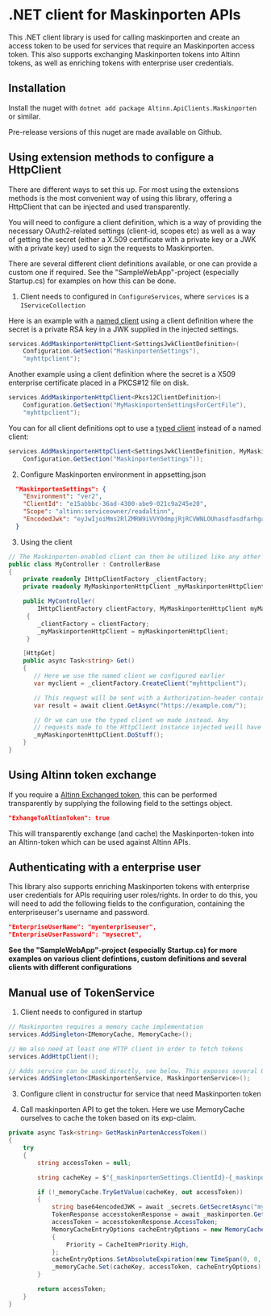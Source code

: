 # .NET client for Maskinporten APIs

This .NET client library is used for calling maskinporten and create an access token to be used for services that require an Maskinporten access token. This also supports exchanging Maskinporten tokens into Altinn tokens, as well as enriching tokens with enterprise user credentials.

## Installation

Install the nuget with `dotnet add package Altinn.ApiClients.Maskinporten` or similar.

Pre-release versions of this nuget are made available on Github.

## Using extension methods to configure a HttpClient 

There are different ways to set this up. For most using the extensions methods is the most convenient way of using this library, offering a HttpClient that
can be injected and used transparently.

You will need to configure a client definition, which is a way of providing the necessary OAuth2-related settings (client-id, scopes etc) as well as a way of getting 
the secret (either a X.509 certificate with a private key or a JWK with a private key) used to sign the requests to Maskinporten. 

There are several different client definitions available, or one can provide a custom one if required. See the "SampleWebApp"-project (especially Startup.cs) for examples
on how this can be done.

1. Client needs to configured in `ConfigureServices`, where `services` is a `IServiceCollection`

Here is an example with a [named client](https://docs.microsoft.com/en-us/dotnet/architecture/microservices/implement-resilient-applications/use-httpclientfactory-to-implement-resilient-http-requests#implement-your-typed-client-classes-that-use-the-injected-and-configured-httpclient) using a client definition where the secret is a  private RSA key in a JWK supplied in the injected settings.

```c#
services.AddMaskinportenHttpClient<SettingsJwkClientDefinition>(
    Configuration.GetSection("MaskinportenSettings"), 
    "myhttpclient");
```
Another example using a client definition where the secret is a X509 enterprise certificate placed in a PKCS#12 file on disk.
```c#
services.AddMaskinportenHttpClient<Pkcs12ClientDefinition>(
    Configuration.GetSection("MyMaskinportenSettingsForCertFile"),
    "myhttpclient");
```
You can for all client definitions opt to use a [typed client](https://docs.microsoft.com/en-us/dotnet/architecture/microservices/implement-resilient-applications/use-httpclientfactory-to-implement-resilient-http-requests#implement-your-typed-client-classes-that-use-the-injected-and-configured-httpclient) instead of a named client:
```c#
services.AddMaskinportenHttpClient<SettingsJwkClientDefinition, MyMaskinportenHttpClient>(
    Configuration.GetSection("MaskinportenSettings"));
```


2. Configure Maskinporten environment in appsetting.json

```json
  "MaskinportenSettings": {
    "Environment": "ver2",
    "ClientId": "e15abbbc-36ad-4300-abe9-021c9a245e20",
    "Scope": "altinn:serviceowner/readaltinn",
    "EncodedJwk": "eyJwIjoiMms2RlZMRW9iVVY0dmpjRjRCVWNLOUhasdfasdfarhgawfN2YXE5eE95a3NyS1Q345435S19oNV45645635423545t45t54wrgsdfgsfdgsfd444aefasdf5NzdFcWhGTGtaSVAzSmhZTlA0MEZOc1EifQ=="
  }
```

3. Using the client

```c#
// The Maskinporten-enabled client can then be utilized like any other HttpClient via HttpClientFactory, eg DI-ed in a controller like this:
public class MyController : ControllerBase
{
    private readonly IHttpClientFactory _clientFactory;
    private readonly MyMaskinportenHttpClient _myMaskinportenHttpClient;

    public MyController(
        IHttpClientFactory clientFactory, MyMaskinportenHttpClient myMaskinportenHttpClient)
     {
        _clientFactory = clientFactory;
        _myMaskinportenHttpClient = myMaskinportenHttpClient;
     }

    [HttpGet]
    public async Task<string> Get()
    {
       // Here we use the named client we configured earlier
       var myclient = _clientFactory.CreateClient("myhttpclient");

       // This request will be sent with a Authorization-header containing a bearer token
       var result = await client.GetAsync("https://example.com/");

       // Or we can use the typed client we made instead. Any
       // requests made to the HttpClient instance injected weill have a bearer token.
       _myMaskinportenHttpClient.DoStuff();
    }
}
```

## Using Altinn token exchange

If you require a [Altinn Exchanged token](https://docs.altinn.studio/altinn-api/authentication/#maskinporten-jwt-access-token-input), this can be performed transparently by
supplying the following field to the settings object.

```json
"ExhangeToAltinnToken": true
````
This will transparently exchange (and cache) the Maskinporten-token into an Altinn-token which can be used against Altinn APIs.

## Authenticating with a enterprise user

This library also supports enriching Maskinporten tokens with enterprise user credentials for APIs requiring user roles/rights. In order to do this, you will need to add the following fields to the configuration, containing the enterpriseuser's username and password.

```json
"EnterpriseUserName": "myenterpriseuser",
"EnterpriseUserPassword": "mysecret",
````

**See the "SampleWebApp"-project (especially Startup.cs) for more examples on various client defintions, custom definitions and several clients with different configurations**

## Manual use of TokenService

1. Client needs to configured in startup

```c#
// Maskinporten requires a memory cache implementation
services.AddSingleton<IMemoryCache, MemoryCache>();

// We also need at least one HTTP client in order to fetch tokens
services.AddHttpClient();

// Adds service can be used directly, see below. This exposes several GetToken() overloads.
services.AddSingleton<IMaskinportenService, MaskinportenService>();
```

3. Configure client in constructur for service that need Maskinporten token

4. Call maskinporten API to get the token. Here we use MemoryCache ourselves to cache the token based on its exp-claim.

```c#
private async Task<string> GetMaskinPortenAccessToken()
{
    try
    {
        string accessToken = null;

        string cacheKey = $"{_maskinportenSettings.ClientId}-{_maskinportenSettings.Scope}";

        if (!_memoryCache.TryGetValue(cacheKey, out accessToken))
        {
            string base64encodedJWK = await _secrets.GetSecretAsync("myBase64EncodedJwkWithPrivateKey");
            TokenResponse accesstokenResponse = await _maskinporten.GetToken(base64encodedJWK, _maskinportenSettings.ClientId, _maskinportenSettings.Scope, null);
            accessToken = accesstokenResponse.AccessToken;
            MemoryCacheEntryOptions cacheEntryOptions = new MemoryCacheEntryOptions()
            {
                Priority = CacheItemPriority.High,
            };
            cacheEntryOptions.SetAbsoluteExpiration(new TimeSpan(0, 0, accesstokenResponse.ExpiresIn - 10));
            _memoryCache.Set(cacheKey, accessToken, cacheEntryOptions);
        }

        return accessToken;
    }
}
```
